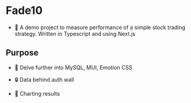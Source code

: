 # Fade10

- :straight_ruler: A demo project to measure performance of a simple stock trading strategy. Written in Typescript and using Next.js

## Purpose

- :mag_right: Delve further into MySQL, MUI, Emotion CSS

- :lock: Data behind auth wall

- :pie: Charting results
